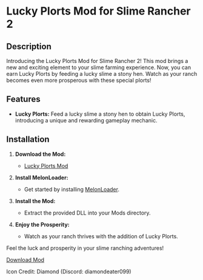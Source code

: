 # Lucky Plorts Mod for Slime Rancher 2

## Description

Introducing the Lucky Plorts Mod for Slime Rancher 2! This mod brings a new and exciting element to your slime farming experience. Now, you can earn Lucky Plorts by feeding a lucky slime a stony hen. Watch as your ranch becomes even more prosperous with these special plorts!

## Features

- **Lucky Plorts:** Feed a lucky slime a stony hen to obtain Lucky Plorts, introducing a unique and rewarding gameplay mechanic.

## Installation

1. **Download the Mod:**
   - [Lucky Plorts Mod](https://www.nexusmods.com/slimerancher2/mods/13)

2. **Install MelonLoader:**
   - Get started by installing [MelonLoader](https://github.com/LavaGang/MelonLoader).

3. **Install the Mod:**
   - Extract the provided DLL into your Mods directory.

4. **Enjoy the Prosperity:**
   - Watch as your ranch thrives with the addition of Lucky Plorts.

Feel the luck and prosperity in your slime ranching adventures!

[Download Mod](https://www.nexusmods.com/slimerancher2/mods/13)

Icon Credit: Diamond (Discord: diamondeater099)